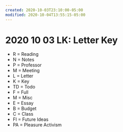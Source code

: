 ```yaml
---
created: 2020-10-03T23:10:00-05:00
modified: 2020-10-04T13:55:15-05:00
---
```


# 2020 10 03 LK: Letter Key

- R = Reading
- N = Notes
- P = Professor
- M = Meeting
- L = Letter
- K = Key
- TD = Todo
- F = Full
- M = Misc
- E = Essay
- B = Budget
- C = Class
- FI = Future Ideas
- PA = Pleasure Activism

